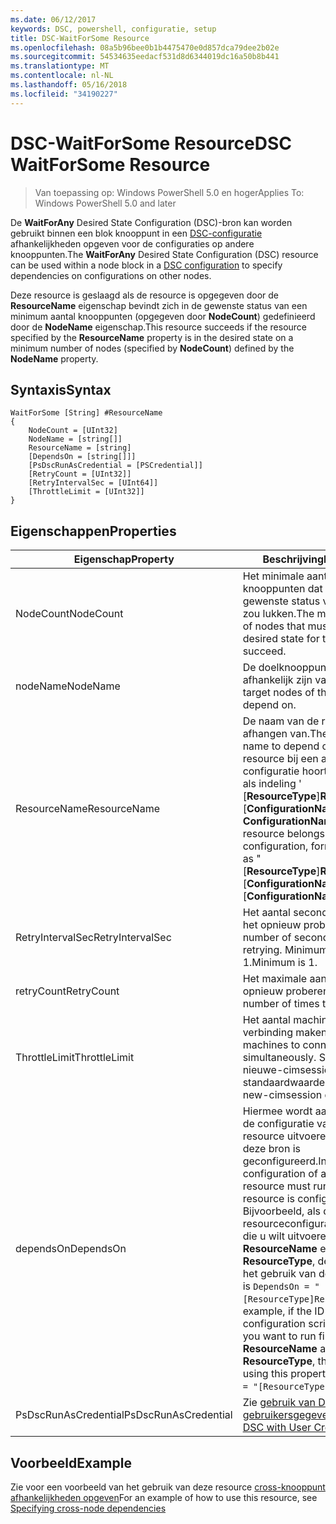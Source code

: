 ```yaml
---
ms.date: 06/12/2017
keywords: DSC, powershell, configuratie, setup
title: DSC-WaitForSome Resource
ms.openlocfilehash: 08a5b96bee0b1b4475470e0d857dca79dee2b02e
ms.sourcegitcommit: 54534635eedacf531d8d6344019dc16a50b8b441
ms.translationtype: MT
ms.contentlocale: nl-NL
ms.lasthandoff: 05/16/2018
ms.locfileid: "34190227"
---
```

# <a name="dsc-waitforsome-resource"></a><span data-ttu-id="3a9a5-103">DSC-WaitForSome Resource</span><span class="sxs-lookup"><span data-stu-id="3a9a5-103">DSC WaitForSome Resource</span></span>

> <span data-ttu-id="3a9a5-104">Van toepassing op: Windows PowerShell 5.0 en hoger</span><span class="sxs-lookup"><span data-stu-id="3a9a5-104">Applies To: Windows PowerShell 5.0 and later</span></span>

<span data-ttu-id="3a9a5-105">De **WaitForAny** Desired State Configuration (DSC)-bron kan worden gebruikt binnen een blok knooppunt in een [DSC-configuratie](configurations.md) afhankelijkheden opgeven voor de configuraties op andere knooppunten.</span><span class="sxs-lookup"><span data-stu-id="3a9a5-105">The **WaitForAny** Desired State Configuration (DSC) resource can be used within a node block in a [DSC configuration](configurations.md) to specify dependencies on configurations on other nodes.</span></span>

<span data-ttu-id="3a9a5-106">Deze resource is geslaagd als de resource is opgegeven door de **ResourceName** eigenschap bevindt zich in de gewenste status van een minimum aantal knooppunten (opgegeven door **NodeCount**) gedefinieerd door de **NodeName**  eigenschap.</span><span class="sxs-lookup"><span data-stu-id="3a9a5-106">This resource succeeds if the resource specified by the **ResourceName** property is in the desired state on a minimum number of nodes (specified by **NodeCount**) defined by the **NodeName** property.</span></span>


## <a name="syntax"></a><span data-ttu-id="3a9a5-107">Syntaxis</span><span class="sxs-lookup"><span data-stu-id="3a9a5-107">Syntax</span></span>

```
WaitForSome [String] #ResourceName
{
    NodeCount = [UInt32]
    NodeName = [string[]]
    ResourceName = [string]
    [DependsOn = [string[]]]
    [PsDscRunAsCredential = [PSCredential]]
    [RetryCount = [UInt32]]
    [RetryIntervalSec = [UInt64]]
    [ThrottleLimit = [UInt32]]
}
```

## <a name="properties"></a><span data-ttu-id="3a9a5-108">Eigenschappen</span><span class="sxs-lookup"><span data-stu-id="3a9a5-108">Properties</span></span>

|  <span data-ttu-id="3a9a5-109">Eigenschap</span><span class="sxs-lookup"><span data-stu-id="3a9a5-109">Property</span></span>  |  <span data-ttu-id="3a9a5-110">Beschrijving</span><span class="sxs-lookup"><span data-stu-id="3a9a5-110">Description</span></span>   |
|---|---|
| <span data-ttu-id="3a9a5-111">NodeCount</span><span class="sxs-lookup"><span data-stu-id="3a9a5-111">NodeCount</span></span>| <span data-ttu-id="3a9a5-112">Het minimale aantal knooppunten dat moet zich in de gewenste status voor deze bron zou lukken.</span><span class="sxs-lookup"><span data-stu-id="3a9a5-112">The minimum number of nodes that must be in the desired state for this resource to succeed.</span></span>|
| <span data-ttu-id="3a9a5-113">nodeName</span><span class="sxs-lookup"><span data-stu-id="3a9a5-113">NodeName</span></span>| <span data-ttu-id="3a9a5-114">De doelknooppunten van afhankelijk zijn van de bron.</span><span class="sxs-lookup"><span data-stu-id="3a9a5-114">The target nodes of the resource to depend on.</span></span>|
| <span data-ttu-id="3a9a5-115">ResourceName</span><span class="sxs-lookup"><span data-stu-id="3a9a5-115">ResourceName</span></span>| <span data-ttu-id="3a9a5-116">De naam van de resource afhangen van.</span><span class="sxs-lookup"><span data-stu-id="3a9a5-116">The resource name to depend on.</span></span> <span data-ttu-id="3a9a5-117">Als deze resource bij een andere configuratie hoort, de naam op als indeling ' [__ResourceType__]__ResourceName__:: [__ConfigurationName__]:: [ __ConfigurationName__] "</span><span class="sxs-lookup"><span data-stu-id="3a9a5-117">If this resource belongs to a different configuration, format the name as "[__ResourceType__]__ResourceName__::[__ConfigurationName__]::[__ConfigurationName__]"</span></span>|
| <span data-ttu-id="3a9a5-118">RetryIntervalSec</span><span class="sxs-lookup"><span data-stu-id="3a9a5-118">RetryIntervalSec</span></span>| <span data-ttu-id="3a9a5-119">Het aantal seconden alvorens het opnieuw proberen.</span><span class="sxs-lookup"><span data-stu-id="3a9a5-119">The number of seconds before retrying.</span></span> <span data-ttu-id="3a9a5-120">Minimumwaarde is 1.</span><span class="sxs-lookup"><span data-stu-id="3a9a5-120">Minimum is 1.</span></span>|
| <span data-ttu-id="3a9a5-121">retryCount</span><span class="sxs-lookup"><span data-stu-id="3a9a5-121">RetryCount</span></span>| <span data-ttu-id="3a9a5-122">Het maximale aantal keren opnieuw proberen.</span><span class="sxs-lookup"><span data-stu-id="3a9a5-122">The maximum number of times to retry.</span></span>|
| <span data-ttu-id="3a9a5-123">ThrottleLimit</span><span class="sxs-lookup"><span data-stu-id="3a9a5-123">ThrottleLimit</span></span>| <span data-ttu-id="3a9a5-124">Het aantal machines tegelijk verbinding maken.</span><span class="sxs-lookup"><span data-stu-id="3a9a5-124">Number of machines to connect simultaneously.</span></span> <span data-ttu-id="3a9a5-125">Standaard is de nieuwe-cimsession standaardwaarde.</span><span class="sxs-lookup"><span data-stu-id="3a9a5-125">Default is new-cimsession default.</span></span>|
| <span data-ttu-id="3a9a5-126">dependsOn</span><span class="sxs-lookup"><span data-stu-id="3a9a5-126">DependsOn</span></span> | <span data-ttu-id="3a9a5-127">Hiermee wordt aangegeven dat de configuratie van een andere resource uitvoeren moet voordat deze bron is geconfigureerd.</span><span class="sxs-lookup"><span data-stu-id="3a9a5-127">Indicates that the configuration of another resource must run before this resource is configured.</span></span> <span data-ttu-id="3a9a5-128">Bijvoorbeeld, als de ID van de resourceconfiguratie scriptblok die u wilt uitvoeren eerst is __ResourceName__ en het type __ResourceType__, de syntaxis voor het gebruik van deze eigenschap is `DependsOn = "[ResourceType]ResourceName"`.</span><span class="sxs-lookup"><span data-stu-id="3a9a5-128">For example, if the ID of the resource configuration script block that you want to run first is __ResourceName__ and its type is __ResourceType__, the syntax for using this property is `DependsOn = "[ResourceType]ResourceName"`.</span></span>|
| <span data-ttu-id="3a9a5-129">PsDscRunAsCredential</span><span class="sxs-lookup"><span data-stu-id="3a9a5-129">PsDscRunAsCredential</span></span> | <span data-ttu-id="3a9a5-130">Zie [gebruik van DSC met gebruikersgegevens](https://docs.microsoft.com/powershell/dsc/runasuser)</span><span class="sxs-lookup"><span data-stu-id="3a9a5-130">See [Using DSC with User Credentials](https://docs.microsoft.com/powershell/dsc/runasuser)</span></span> |


## <a name="example"></a><span data-ttu-id="3a9a5-131">Voorbeeld</span><span class="sxs-lookup"><span data-stu-id="3a9a5-131">Example</span></span>

<span data-ttu-id="3a9a5-132">Zie voor een voorbeeld van het gebruik van deze resource [cross-knooppunt afhankelijkheden opgeven](crossNodeDependencies.md)</span><span class="sxs-lookup"><span data-stu-id="3a9a5-132">For an example of how to use this resource, see [Specifying cross-node dependencies](crossNodeDependencies.md)</span></span>